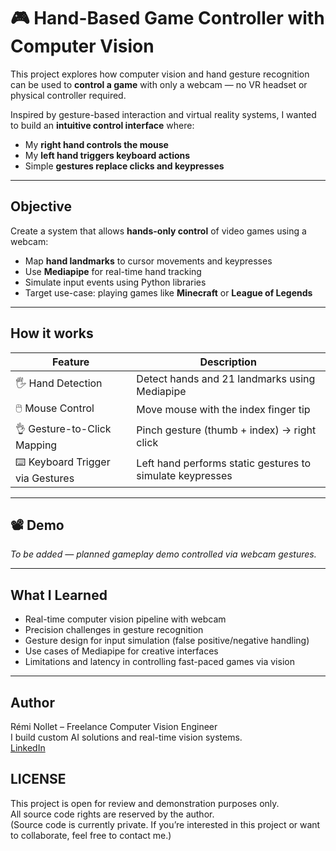 # 🎮 Hand-Based Game Controller with Computer Vision

This project explores how computer vision and hand gesture recognition can be used to **control a game** with only a webcam — no VR headset or physical controller required.

Inspired by gesture-based interaction and virtual reality systems, I wanted to build an **intuitive control interface** where:
- My **right hand controls the mouse**
- My **left hand triggers keyboard actions**
- Simple **gestures replace clicks and keypresses**

---

## Objective

Create a system that allows **hands-only control** of video games using a webcam:
- Map **hand landmarks** to cursor movements and keypresses
- Use **Mediapipe** for real-time hand tracking
- Simulate input events using Python libraries
- Target use-case: playing games like **Minecraft** or **League of Legends**

---

## How it works

| Feature                         | Description                                                 |
|----------------------------------|-------------------------------------------------------------|
| 🖐️ Hand Detection               | Detect hands and 21 landmarks using Mediapipe               |
| 🖱️ Mouse Control               | Move mouse with the index finger tip                       |
| 👌 Gesture-to-Click Mapping     | Pinch gesture (thumb + index) → right click                |
| ⌨️ Keyboard Trigger via Gestures| Left hand performs static gestures to simulate keypresses  |


---

## 📽️ Demo

*To be added — planned gameplay demo controlled via webcam gestures.*

---

## What I Learned

- Real-time computer vision pipeline with webcam
- Precision challenges in gesture recognition
- Gesture design for input simulation (false positive/negative handling)
- Use cases of Mediapipe for creative interfaces
- Limitations and latency in controlling fast-paced games via vision

---

## Author

Rémi Nollet – Freelance Computer Vision Engineer \
I build custom AI solutions and real-time vision systems. \
[LinkedIn](www.linkedin.com/in/remi-nollet)

## LICENSE
This project is open for review and demonstration purposes only. \
All source code rights are reserved by the author. \
(Source code is currently private. If you’re interested in this project or want to collaborate, feel free to contact me.)
